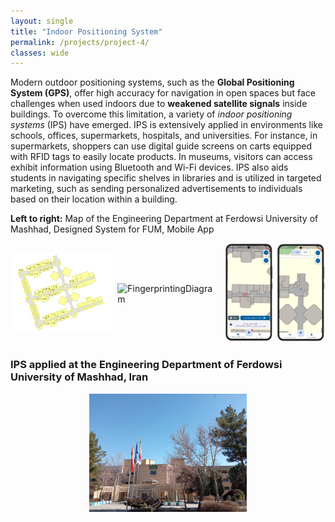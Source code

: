```yaml
---
layout: single
title: "Indoor Positioning System"
permalink: /projects/project-4/
classes: wide
---
```



Modern outdoor positioning systems, such as the **Global Positioning System (GPS)**, offer high accuracy for navigation in open spaces but face challenges when used indoors due to **weakened satellite signals** inside buildings. To overcome this limitation, a variety of *indoor positioning systems* (IPS) have emerged. IPS is extensively applied in environments like schools, offices, supermarkets, hospitals, and universities. For instance, in supermarkets, shoppers can use digital guide screens on carts equipped with RFID tags to easily locate products. In museums, visitors can access exhibit information using Bluetooth and Wi-Fi devices. IPS also aids students in navigating specific shelves in libraries and is utilized in targeted marketing, such as sending personalized advertisements to individuals based on their location within a building.


**Left to right:** Map of the Engineering Department at Ferdowsi University of Mashhad, Designed System for FUM, Mobile App

<div style="display: flex; justify-content: space-between; align-items: center; gap: 10px;">
  <div style="flex: 1;">
    <img src="/assets/Projectsimages/IPS/EngineeringFUM.png" alt="EngineeringFUM" style="width: 100%; height: auto;">
  </div>
  <div style="flex: 1;">
    <img src="/assets/Projectsimages/IPS/FingerprintingDiagram.png" alt="FingerprintingDiagram" style="width: 100%; height: auto;">
  </div>
  <div style="flex: 1;">
    <img src="/assets/Projectsimages/IPS/mobileapppic2.png" alt="mobileapppic2" style="width: 100%; height: auto;">
  </div>
</div>

### IPS applied at the Engineering Department of Ferdowsi University of Mashhad, Iran 

<div style="display: flex; justify-content: center;">
    <img src="/assets/Projectsimages/IPS/ENG_FUM.png" alt="ENG_FUM" style="width: 50%; height: 50%;">
</div>


